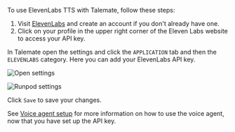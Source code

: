 To use ElevenLabs TTS with Talemate, follow these steps:

1. Visit [ElevenLabs](https://elevenlabs.com) and create an account if you don't already have one.
2. Click on your profile in the upper right corner of the Eleven Labs website to access your API key.

In Talemate open the settings and click the `APPLICATION` tab and then the `ELEVENLABS` category. Here you can add your ElevenLabs API key.

![Open settings](/talemate/img/0.26.0/open-settings.png)

![Runpod settings](/talemate/img/0.26.0/elevenlabs-settings.png)

Click `Save` to save your changes.

See [Voice agent setup](/agents/voice/elevenlabs.md) for more information on how to use the voice agent, now that you have set up the API key.